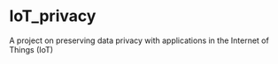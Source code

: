 # IoT_privacy
A project on preserving data privacy with applications in the Internet of Things (IoT)
